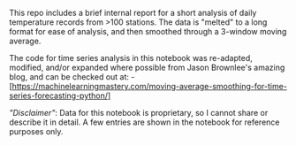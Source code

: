 This repo includes a brief internal report for a short analysis of daily
temperature records from >100 stations. The data is "melted" to a long format
for ease of analysis, and then smoothed through a 3-window moving average.

The code for time series analysis in this notebook was re-adapted, modified,
and/or expanded where possible from Jason Brownlee's amazing blog, and can be checked out at:
-[https://machinelearningmastery.com/moving-average-smoothing-for-time-series-forecasting-python/]


_"Disclaimer"_: Data for this notebook is proprietary, so I cannot share or
describe it in detail. A few entries are shown in the notebook for reference
purposes only.
